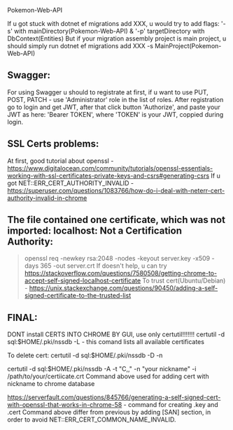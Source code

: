 Pokemon-Web-API

If u got stuck with dotnet ef migrations add XXX, u would try to add flags: 
'-s' with mainDirectory(Pokemon-Web-API) & '-p' targetDirectory with DbContext(Entities)
But if your migration assembly project is main project, u should simply run dotnet ef migrations add XXX -s MainProject(Pokemon-Web-API)

Swagger:
-
For using Swagger u should to registrate at first, if u want to use PUT, POST, PATCH - use 'Administrator' role in the list of roles.
After registration go to login and get JWT, after that click button 'Authorize', and paste your JWT as here: 'Bearer TOKEN', where 'TOKEN' is your JWT, coppied during login.

SSL Certs problems:
-
At first, good tutorial about openssl - https://www.digitalocean.com/community/tutorials/openssl-essentials-working-with-ssl-certificates-private-keys-and-csrs#generating-csrs
If u got NET::ERR_CERT_AUTHORITY_INVALID - https://superuser.com/questions/1083766/how-do-i-deal-with-neterr-cert-authority-invalid-in-chrome

The file contained one certificate, which was not imported: localhost: Not a Certification Authority:
-
> openssl req -newkey rsa:2048 -nodes -keyout server.key -x509 -days 365 -out server.crt 
If doesn't help, u can try https://stackoverflow.com/questions/7580508/getting-chrome-to-accept-self-signed-localhost-certificate
To trust cert(Ubuntu/Debian) - https://unix.stackexchange.com/questions/90450/adding-a-self-signed-certificate-to-the-trusted-list

FINAL:
-
DONT install CERTS INTO CHROME BY GUI, use only certutil!!!!!!! 
certutil -d sql:$HOME/.pki/nssdb -L - this comand lists all available certificates

To delete cert: certutil -d sql:$HOME/.pki/nssdb -D -n <certificate nickname>

certutil -d sql:$HOME/.pki/nssdb -A -t "C,," -n "your nickname" -i /path/to/your/certiicate.crt 
Command above used for adding cert with nickname to chrome database

https://serverfault.com/questions/845766/generating-a-self-signed-cert-with-openssl-that-works-in-chrome-58 - command for creating .key and .cert
Command above differ from previous by adding [SAN] section, in order to avoid NET::ERR_CERT_COMMON_NAME_INVALID.





